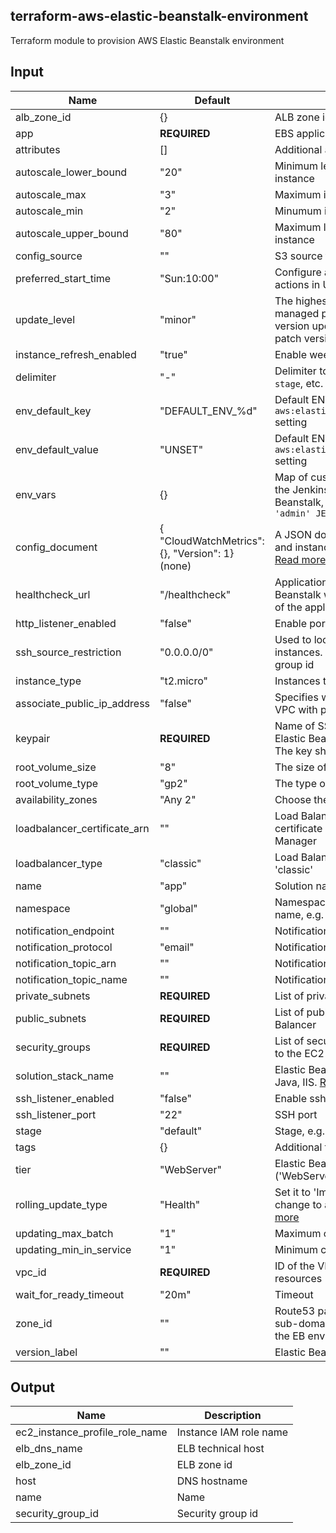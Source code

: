 ## terraform-aws-elastic-beanstalk-environment

Terraform module to provision AWS Elastic Beanstalk environment

## Input

|  Name  |  Default  |  Description  |
|--------|-----------|---------------|
| alb_zone_id | {} | ALB zone id |
| app | __REQUIRED__ | EBS application name |
| attributes | [] | Additional attributes (e.g. `policy` or `role`) |
| autoscale_lower_bound | "20" | Minimum level of autoscale metric to add instance |
| autoscale_max | "3" | Maximum instances in charge |
| autoscale_min | "2" | Minumum instances in charge |
| autoscale_upper_bound | "80" | Maximum level of autoscale metric to remove instance |
| config_source | "" | S3 source for config |
| preferred_start_time | "Sun:10:00" | Configure a maintenance window for managed actions in UTC |
| update_level | "minor" | The highest level of update to apply with managed platform updates. patch for patch version updates only. minor for both minor and patch version updates |
| instance_refresh_enabled | "true" | Enable weekly instance replacement. |
| delimiter | "-" | Delimiter to be used between `name`, `namespace`, `stage`, etc. |
| env_default_key | "DEFAULT_ENV_%d" | Default ENV variable key for Elastic Beanstalk `aws:elasticbeanstalk:application:environment` setting |
| env_default_value | "UNSET" | Default ENV variable value for Elastic Beanstalk `aws:elasticbeanstalk:application:environment` setting |
| env_vars | {} | Map of custom ENV variables to be provided to the Jenkins application running on Elastic Beanstalk, e.g. `env_vars = { JENKINS_USER = 'admin' JENKINS_PASS = 'xxxxxx' }` |
| config_document | { \"CloudWatchMetrics\": {}, \"Version\": 1} (none) | A JSON document describing the environment and instance metrics to publish to CloudWatch [Read more](https://docs.aws.amazon.com/elasticbeanstalk/latest/dg/health-enhanced-cloudwatch.html#health-enhanced-cloudwatch-configdocument)|
| healthcheck_url | "/healthcheck" | Application Health Check URL. Elastic Beanstalk will call this URL to check the health of the application running on EC2 instances |
| http_listener_enabled | "false" | Enable port 80 (http) |
| ssh_source_restriction | "0.0.0.0/0" | Used to lock down SSH access to the EC2 instances. You can specify a CIDR or a security group id |
| instance_type | "t2.micro" | Instances type |
| associate_public_ip_address | "false" | Specifies whether to launch instances in your VPC with public IP addresses. |
| keypair | __REQUIRED__ | Name of SSH key that will be deployed on Elastic Beanstalk and DataPipeline instance. The key should be present in AWS |
| root_volume_size | "8" | The size of the EBS root volume |
| root_volume_type | "gp2" | The type of the EBS root volume |
| availability_zones | "Any 2" | Choose the number of AZs for your instances |
| loadbalancer_certificate_arn | "" | Load Balancer SSL certificate ARN. The certificate must be present in AWS Certificate Manager |
| loadbalancer_type | "classic" | Load Balancer type, e.g. 'application' or 'classic' |
| name | "app" | Solution name, e.g. 'app' or 'jenkins' |
| namespace | "global" | Namespace, which could be your organization name, e.g. 'Ex' or 'Example' |
| notification_endpoint | "" | Notification endpoint |
| notification_protocol | "email" | Notification protocol |
| notification_topic_arn | "" | Notification topic arn |
| notification_topic_name | "" | Notification topic name |
| private_subnets | __REQUIRED__ | List of private subnets to place EC2 instances |
| public_subnets | __REQUIRED__ | List of public subnets to place Elastic Load Balancer |
| security_groups | __REQUIRED__ | List of security groups to be allowed to connect to the EC2 instances |
| solution_stack_name | "" | Elastic Beanstalk stack, e.g. Docker, Go, Node, Java, IIS. [Read more](http://docs.aws.amazon.com/elasticbeanstalk/latest/dg/concepts.platforms.html) |
| ssh_listener_enabled | "false" | Enable ssh port |
| ssh_listener_port | "22" | SSH port |
| stage | "default" | Stage, e.g. 'prod', 'staging', 'dev', or 'test' |
| tags | {} | Additional tags (e.g. `map('BusinessUnit`,`XYZ`) |
| tier | "WebServer" | Elastic Beanstalk Environment tier, e.g. ('WebServer', 'Worker') |
| rolling_update_type | "Health" | Set it to 'Immutable' to apply the configuration change to a fresh group of instances [Read more](https://docs.aws.amazon.com/elasticbeanstalk/latest/dg/using-features.rollingupdates.html) |
| updating_max_batch | "1" | Maximum count of instances up during update |
| updating_min_in_service | "1" | Minimum count of instances up during update |
| vpc_id | __REQUIRED__ | ID of the VPC in which to provision the AWS resources |
| wait_for_ready_timeout | "20m" | Timeout |
| zone_id | "" | Route53 parent zone ID. The module will create sub-domain DNS records in the parent zone for the EB environment |
| version_label | "" | Elastic Beanstalk Application version for deploy |

## Output

|  Name  |  Description  |
|--------|---------------|
| ec2_instance_profile_role_name | Instance IAM role name |
| elb_dns_name | ELB technical host |
| elb_zone_id | ELB zone id |
| host | DNS hostname |
| name | Name |
| security_group_id | Security group id |

